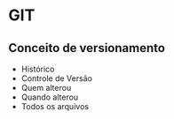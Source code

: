 # GIT
## Conceito de versionamento
- Histórico
- Controle de Versão
- Quem alterou
- Quando alterou
- Todos os arquivos
